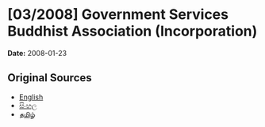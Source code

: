 # [03/2008] Government Services Buddhist Association (Incorporation)

**Date:** 2008-01-23

## Original Sources

- [English](https://documents.gov.lk/view/acts/2008/1/03-2008_E.pdf)
- [සිංහල](https://documents.gov.lk/view/acts/2008/1/03-2008_S.pdf)
- [தமிழ்](https://documents.gov.lk/view/acts/2008/1/03-2008_T.pdf)
